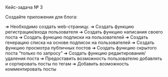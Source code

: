 Кейс-задача № 3

Создайте приложения для блога:

➔	Необходимо создать web-страницу.
➔	Создать функцию регистрации/входа пользователя
➔	Создать функцию написания своего поста
➔	Создать функцию подписки на пользователей
➔	Создать генерацию списка на основе подписок на пользователей
➔	Создать функцию просмотра публичных постов
➔	Создать функцию скрытого поста “только по запросу”
➔	Создать функцию редактирования/удаления поста
➔	Предоставить возможность пользователю добавлять и сортировать посты по тегам
➔	Добавить возможность комментировать посты

